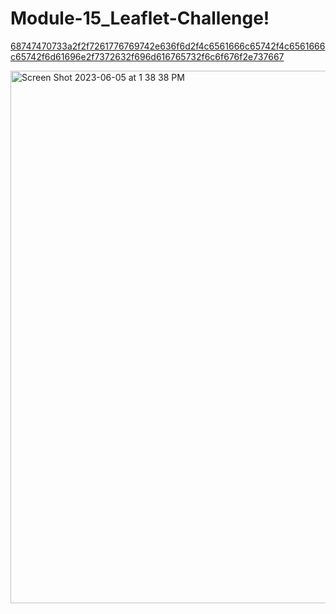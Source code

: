# Module-15_Leaflet-Challenge!

[68747470733a2f2f7261776769742e636f6d2f4c6561666c65742f4c6561666c65742f6d61696e2f7372632f696d616765732f6c6f676f2e737667](https://github.com/Cheryl277/Module-15_Leaflet-Challenge/assets/120348065/207a6ae7-55ad-4b8d-9401-be0663a08411)

<img width="852" alt="Screen Shot 2023-06-05 at 1 38 38 PM" src="https://github.com/Cheryl277/Module-15_Leaflet-Challenge/assets/120348065/e640232f-0108-425e-addb-35506a1d5946">

